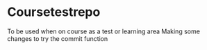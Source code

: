 # Coursetestrepo
To be used when on course as a test or learning area
Making some changes to try the commit function
